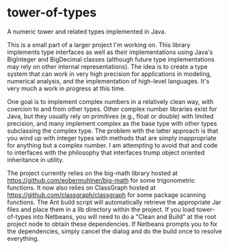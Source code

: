 # tower-of-types
A numeric tower and related types implemented in Java.

This is a small part of a larger project I'm working on.  This library implements type interfaces as well as their
implementations using Java's BigInteger and BigDecimal classes (although future type implementations may rely on other
internal representations).  The idea is to create a type system that can work in very high precision for applications
in modeling, numerical analysis, and the implementation of high-level languages.
It's very much a work in progress at this time.

One goal is to implement complex numbers in a relatively clean way, with coercion to and from other types.  Other complex
number libraries exist for Java, but they usually rely on primitives (e.g., float or double) with limited precision, and
many implement complex as the base type with other types subclassing the complex type.  The problem with the latter approach
is that you wind up with integer types with methods that are simply inappropriate for anything but a complex number.  I am
attempting to avoid that and code to interfaces with the philosophy that interfaces trump object oriented inheritance
in utility.

The project currently relies on the big-math library hosted at https://github.com/eobermuhlner/big-math for some
trigonometric functions.  It now also relies on ClassGraph hosted at https://github.com/classgraph/classgraph for some
package scanning functions.  The Ant build script will automatically retrieve the appropriate Jar files and place them
in a lib directory within the project.  If you load tower-of-types into Netbeans, you will need to do a "Clean and Build"
at the root project node to obtain these dependencies.  If Netbeans prompts you to fix the dependencies, simply
cancel the dialog and do the build once to resolve everything.

